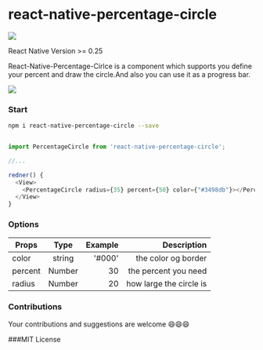 # react-native-percentage-circle

<img src="https://camo.githubusercontent.com/3968e0ea333f986243e5e631b01d1ee2f45552bd/68747470733a2f2f62616467652e667572792e696f2f6a732f72656163742d6e61746976652d7363726f6c6c61626c652d7461622d766965772e737667"/>

React Native Version >= 0.25

React-Native-Percentage-Cirlce is a component which supports you define your percent and draw the circle.And also you can use it as a progress bar.

<img src="http://img1.vued.vanthink.cn/vuedf1b06651f20be5c0ea28aded95f1e779.png"/>

### Start 

``` bash
npm i react-native-percentage-circle --save

```

``` js

import PercentageCircle from 'react-native-percentage-circle';

//...

redner() {
  <View>
    <PercentageCircle radius={35} percent={50} color={"#3498db"}></PercentageCircle>  
  </View>
}

```

### Options

| Props        | Type         | Example  | Description  |
| ------------- |:-------------:| -----:|----------:|
| color     | string | '#000' | the color og border |
| percent      | Number      |  30 | the percent you need |
| radius | Number     |    20 | how large the circle is |

### Contributions

Your contributions and suggestions are welcome 😄😄😄

###MIT License



